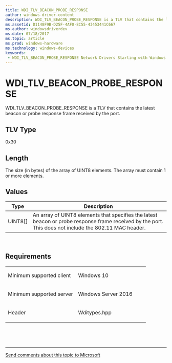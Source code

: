 ```yaml
---
title: WDI_TLV_BEACON_PROBE_RESPONSE
author: windows-driver-content
description: WDI_TLV_BEACON_PROBE_RESPONSE is a TLV that contains the latest beacon or probe response frame received by the port.
ms.assetid: D1148F9B-D25F-4AF0-8C55-43453441C667
ms.author: windowsdriverdev 
ms.date: 07/18/2017 
ms.topic: article 
ms.prod: windows-hardware 
ms.technology: windows-devices 
keywords:
 - WDI_TLV_BEACON_PROBE_RESPONSE Network Drivers Starting with Windows Vista
---
```


# WDI\_TLV\_BEACON\_PROBE\_RESPONSE


WDI\_TLV\_BEACON\_PROBE\_RESPONSE is a TLV that contains the latest beacon or probe response frame received by the port.

## TLV Type


0x30

## Length


The size (in bytes) of the array of UINT8 elements. The array must contain 1 or more elements.

## Values


| Type      | Description                                                                                                                                            |
|-----------|--------------------------------------------------------------------------------------------------------------------------------------------------------|
| UINT8\[\] | An array of UINT8 elements that specifies the latest beacon or probe response frame received by the port. This does not include the 802.11 MAC header. |

 

Requirements
------------

<table>
<colgroup>
<col width="50%" />
<col width="50%" />
</colgroup>
<tbody>
<tr class="odd">
<td><p>Minimum supported client</p></td>
<td><p>Windows 10</p></td>
</tr>
<tr class="even">
<td><p>Minimum supported server</p></td>
<td><p>Windows Server 2016</p></td>
</tr>
<tr class="odd">
<td><p>Header</p></td>
<td>Wditypes.hpp</td>
</tr>
</tbody>
</table>

 

 


--------------------
[Send comments about this topic to Microsoft](mailto:wsddocfb@microsoft.com?subject=Documentation%20feedback%20%5Bnetvista\netvista%5D:%20WDI_TLV_BEACON_PROBE_RESPONSE%20%20RELEASE:%20%287/10/2017%29&body=%0A%0APRIVACY%20STATEMENT%0A%0AWe%20use%20your%20feedback%20to%20improve%20the%20documentation.%20We%20don't%20use%20your%20email%20address%20for%20any%20other%20purpose,%20and%20we'll%20remove%20your%20email%20address%20from%20our%20system%20after%20the%20issue%20that%20you're%20reporting%20is%20fixed.%20While%20we're%20working%20to%20fix%20this%20issue,%20we%20might%20send%20you%20an%20email%20message%20to%20ask%20for%20more%20info.%20Later,%20we%20might%20also%20send%20you%20an%20email%20message%20to%20let%20you%20know%20that%20we've%20addressed%20your%20feedback.%0A%0AFor%20more%20info%20about%20Microsoft's%20privacy%20policy,%20see%20http://privacy.microsoft.com/default.aspx. "Send comments about this topic to Microsoft")


